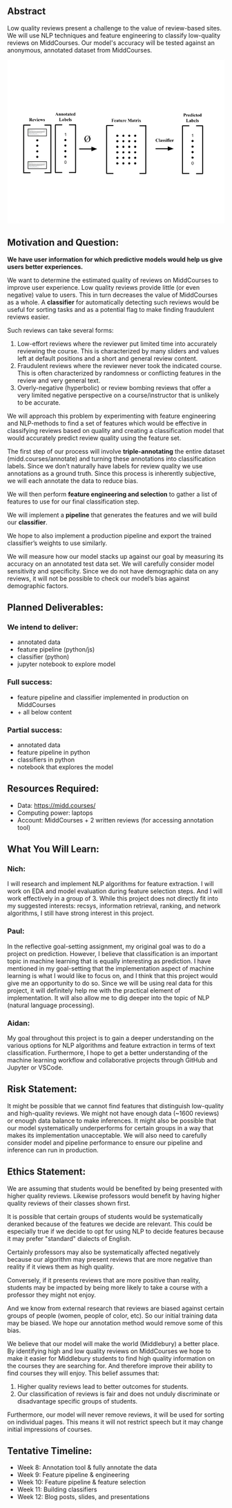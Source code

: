 ## Abstract

Low quality reviews present a challenge to the value of review-based sites. We will use NLP techniques and feature engineering to classify low-quality reviews on MiddCourses. Our model's accuracy will be tested against an anonymous, annotated dataset from MiddCourses.

![](model_drawing.png)


## Motivation and Question:
**We have user information for which predictive models would help us give users better experiences.**


We want to determine the estimated quality of reviews on MiddCourses to improve user experience. Low quality reviews provide little (or even negative) value to users. This in turn decreases the value of MiddCourses as a whole. A **classifier** for automatically detecting such reviews would be useful for sorting tasks and as a potential flag to make finding fraudulent reviews easier.

Such reviews can take several forms:

1. Low-effort reviews where the reviewer put limited time into accurately reviewing the course. This is characterized by many sliders and values left at default positions and a short and general review content.
2. Fraudulent reviews where the reviewer never took the indicated course. This is often characterized by randomness or conflicting features in the review and very general text.
3. Overly-negative (hyperbolic) or review bombing reviews that offer a very limited negative perspective on a course/instructor that is unlikely to be accurate.

We will approach this problem by experimenting with feature engineering and NLP-methods to find a set of features which would be effective in classifying reviews based on quality and creating a classification model that would accurately predict review quality using the feature set.

The first step of our process will involve **triple-annotating** the entire dataset (midd.courses/annotate) and turning these annotations into classification labels. Since we don’t naturally have labels for review quality we use annotations as a ground truth. Since this process is inherently subjective, we will each annotate the data to reduce bias.

We will then perform **feature engineering and selection** to gather a list of features to use for our final classification step.

We will implement a **pipeline** that generates the features and we will build our **classifier**.

We hope to also implement a production pipeline and export the trained classifier’s weights to use similarly.


We will measure how our model stacks up against our goal by measuring its accuracy on an annotated test data set. We will carefully consider model sensitivity and specificity. Since we do not have demographic data on any reviews, it will not be possible to check our model’s bias against demographic factors.


## Planned Deliverables:

### We intend to deliver:

- annotated data
- feature pipeline (python/js)
- classifier (python)
- jupyter notebook to explore model


### Full success:

- feature pipeline and classifier implemented in production on MiddCourses
- \+ all below content

### Partial success:

- annotated data
- feature pipeline in python
- classifiers in python
- notebook that explores the model

## Resources Required:

- Data: https://midd.courses/
- Computing power: laptops
- Account: MiddCourses + 2 written reviews (for accessing annotation tool)


## What You Will Learn:

### Nich:
I will research and implement NLP algorithms for feature extraction. I will work on EDA and model evaluation during feature selection steps. And I will work effectively in a group of 3. 
While this project does not directly fit into my suggested interests: recsys, information retrieval, ranking, and network algorithms, I still have strong interest in this project.

### Paul: 
In the reflective goal-setting assignment, my original goal was to do a project on prediction. However, I believe that classification is an important topic in machine learning that is 
equally interesting as prediction. I have mentioned in my goal-setting that the implementation aspect of machine learning is what I would like to focus on, and I think that this project 
would give me an opportunity to do so. Since we will be using real data for this project, it will definitely help me with the practical element of implementation. It will also allow me 
to dig deeper into the topic of NLP (natural language processing). 

### Aidan:
My goal throughout this project is to gain a deeper understanding on the various options for NLP algorithms and feature extraction in terms of text classification. Furthermore, I hope to get a better understanding of the machine learning workflow and collaborative projects through GitHub and Jupyter or VSCode. 

## Risk Statement:

It might be possible that we cannot find features that distinguish low-quality and high-quality reviews. We might not have enough data (~1600 reviews) or enough data balance to make inferences. It might also be possible that our model systematically underperforms for certain groups in a way that makes its implementation unacceptable. We will also need to carefully consider model and pipeline performance to ensure our pipeline and inference can run in production.

## Ethics Statement:

We are assuming that students would be benefited by being presented with higher quality reviews. Likewise professors would benefit by having higher quality reviews of their classes shown first.

It is possible that certain groups of students would be systematically deranked because of the features we decide are relevant. This could be especially true if we decide to opt for using NLP to decide features because it may prefer "standard" dialects of English.

Certainly professors may also be systematically affected negatively because our algorithm may present reviews that are more negative than reality if it views them as high quality.

Conversely, if it presents reviews that are more positive than reality, students may be impacted by being more likely to take a course with a professor they might not enjoy.

And we know from external research that reviews are biased against certain groups of people (women, people of color, etc). So our initial training data may be biased. We hope our annotation method would remove some of this bias.

We believe that our model will make the world (Middlebury) a better place. By identifying high and low quality reviews on MiddCourses we hope to make it easier for Middlebury students to find high quality information on the courses they are searching for. And therefore improve their ability to find courses they will enjoy. This belief assumes that:

1. Higher quality reviews lead to better outcomes for students.
2. Our classification of reviews is fair and does not unduly discriminate or disadvantage specific groups of students.

Furthermore, our model will never remove reviews, it will be used for sorting on individual pages. This means it will not restrict speech but it may change initial impressions of courses.

## Tentative Timeline:

- Week 8: Annotation tool & fully annotate the data
- Week 9: Feature pipeline & engineering
- Week 10: Feature pipeline & feature selection
- Week 11: Building classifiers
- Week 12: Blog posts, slides, and presentations
